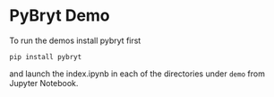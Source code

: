 # PyBryt Demo

To run the demos install pybryt first
```
pip install pybryt
```

and launch the index.ipynb in each of the directories under `demo` from Jupyter Notebook.
